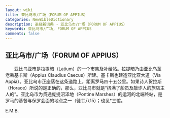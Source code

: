 ```yaml
---
layout: wiki
title: 亚比乌市/广场（FORUM OF APPIUS）
categories: NewBibleDictionary
description: 圣经新词典 - 亚比乌市/广场（FORUM OF APPIUS）
keywords: 亚比乌市/广场, FORUM OF APPIUS
comments: false
---
```


## 亚比乌市/广场（FORUM OF APPIUS）

　　亚比乌亚市是拉提暗（Latium）的一个市集及补给站。拉提暗乃由亚比乌革老丢基卡斯（Appius Claudius Caecus）所建。基卡斯也建造亚比亚大道（Via Appia）。亚比乌市正座落在这条道路上，距离罗马四十五公里。如果诗人贺拉斯（Horace）所说的是正确的，那么，亚比乌市就是“挤满了船员及敲诈人的旅店主人的”。亚比乌市为贯通庞提沼泽地（Pontine Marshes）的运河的北端终站，是罗马的基督与保罗会面的地点之一（徒廿八15）；也见*三馆。

E.M.B.








